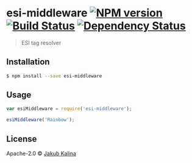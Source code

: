 # esi-middleware [![NPM version][npm-image]][npm-url] [![Build Status][travis-image]][travis-url] [![Dependency Status][daviddm-image]][daviddm-url]
> ESI tag resolver

## Installation

```sh
$ npm install --save esi-middleware
```

## Usage

```js
var esiMiddleware = require('esi-middleware');

esiMiddleware('Rainbow');
```
## License

Apache-2.0 © [Jakub Kalina]()


[npm-image]: https://badge.fury.io/js/esi-middleware.svg
[npm-url]: https://npmjs.org/package/esi-middleware
[travis-image]: https://travis-ci.org/jkalina/esi-middleware.svg?branch=master
[travis-url]: https://travis-ci.org/jkalina/esi-middleware
[daviddm-image]: https://david-dm.org/jkalina/esi-middleware.svg?theme=shields.io
[daviddm-url]: https://david-dm.org/jkalina/esi-middleware
